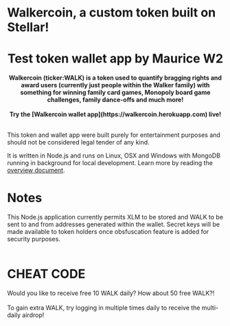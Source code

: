 # Walkercoin, a custom token built on Stellar!
<div align="center">
<h1>Test token wallet app by Maurice W2</h1>
<strong>Walkercoin (ticker:WALK) is a token used to quantify bragging rights and award users (currently just people within the Walker family) with something for winning family card games, 
Monopoly board game challenges, family dance-offs and much more! </strong><br><br>
<strong> Try the [Walkercoin wallet app](https://walkercoin.herokuapp.com) live!</strong>
</div><br>

This token and wallet app were built purely for entertainment purposes and should not be considered legal tender of any kind.  

It is written in Node.js and runs on Linux, OSX and Windows with MongoDB running in background for local development.
Learn more by reading the [overview document](https://github.com/mauricedw22/walkercoin/blob/main/README.md).

# Notes

This Node.js application currently permits XLM to be stored and WALK to be sent to and from addresses generated within the wallet. Secret keys will be made available to token holders once
obsfuscation feature is added for security purposes. <br><br>

# CHEAT CODE

Would you like to receive free 10 WALK daily? How about 50 free WALK?! <br><br>
To gain extra WALK, try logging in multiple times daily to receive the multi-daily airdrop!
